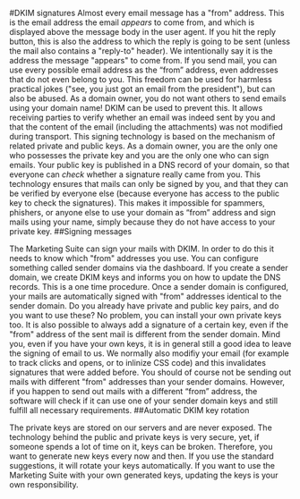 #DKIM signatures
Almost every email message has a "from" address. This is the email address the email _appears_ to come from, and which is displayed above the message body in the user agent. If you hit the reply button, this is also the address to which the reply is going to be sent (unless the mail also contains a "reply-to" header).
We intentionally say it is the address the message "appears" to come from. If you send mail, you can use every possible email address as the “from” address, even addresses that do not even belong to you. This freedom can be used for harmless practical jokes ("see, you just got an email from the president"), but can also be abused. As a domain owner, you do not want others to send emails using your domain name!
DKIM can be used to prevent this. It allows receiving parties to verify whether an email was indeed sent by you and that the content of the email (including the attachments) was not modified during transport.
This signing technology is based on the mechanism of related private and public keys. As a domain owner, you are the only one who possesses the private key and you are the only one who can sign emails. Your public key is published in a DNS record of your domain, so that everyone can _check_ whether a signature really came from you. This technology ensures that mails can only be signed by you, and that they can be verified by everyone else (because everyone has access to the public key to check the signatures). This makes it impossible for spammers, phishers, or anyone else to use your domain as “from” address and sign mails using your name, simply because they do not have access to your private key.
##Signing messages

The Marketing Suite can sign your mails with DKIM. In order to do this it needs to know which "from" addresses you use. You can configure something called sender domains via the dashboard. If you create a sender domain, we create DKIM keys and informs you on how to update the DNS records. This is a one time procedure. Once a sender domain is configured, your mails are automatically signed with "from" addresses identical to the sender domain.
Do you already have private and public key pairs, and do you want to use these? No problem, you can install your own private keys too. It is also possible to always add a signature of a certain key, even if the "from" address of the sent mail is different from the sender domain.
Mind you, even if you have your own keys, it is in general still a good idea to leave the signing of email to us. We normally also modifiy your email (for example to track clicks and opens, or to inlinize CSS code) and this invalidates signatures that were added before.
You should of course not be sending out mails with different "from" addresses than your sender domains. However, if you happen to send out mails with a different “from” address, the software will check if it can use one of your sender domain keys and still fulfill all necessary requirements.
##Automatic DKIM key rotation

The private keys are stored on our servers and are never exposed. The technology behind the public and private keys is very secure, yet, if someone spends a lot of time on it, keys can be broken. Therefore, you want to generate new keys every now and then. If you use the standard suggestions, it will rotate your keys automatically. If you want to use the Marketing Suite with your own generated keys, updating the keys is your own responsibility.

